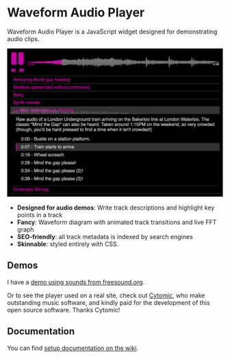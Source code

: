Waveform Audio Player
=====================

Waveform Audio Player is a JavaScript widget designed for demonstrating audio clips.

<a href="https://cdn.rawgit.com/BernieSumption/waveform-audio-player/master/release/demo.html"><img src="https://github.com/BernieSumption/waveform-audio-player/raw/master/sample-player-image.png"></a>

 * **Designed for audio demos**: Write track descriptions and highlight key points in a track
 * **Fancy**: Waveform diagram with animated track transitions and live FFT graph
 * **SEO-friendly**: all track metadata is indexed by search engines
 * **Skinnable**: styled entirely with CSS.

Demos
-----

I have a [demo using sounds from freesound.org](https://cdn.rawgit.com/BernieSumption/waveform-audio-player/master/release/demo.html).

Or to see the player used on a real site, check out <a href="https://cytomic.com/">Cytomic</a>, who make outstanding music software, and kindly paid for the development of this open source software. Thanks Cytomic!

Documentation
-------------

You can find [setup documentation on the wiki](https://github.com/BernieSumption/waveform-audio-player/wiki/).
